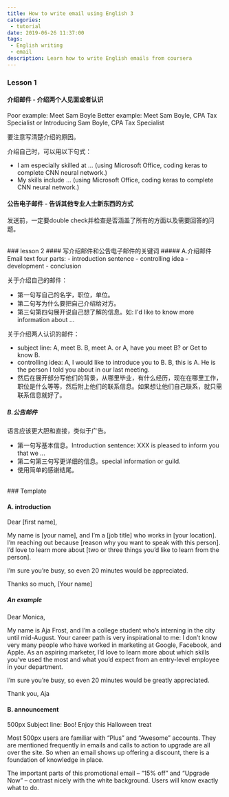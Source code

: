 ```yaml
---
title: How to write email using English 3
categories: 
 - tutorial 
date: 2019-06-26 11:37:00
tags: 
 - English writing
 - email
description: Learn how to write English emails from coursera
---
```

<!-- more -->

### Lesson 1
#### 介绍邮件 - 介绍两个人见面或者认识
Poor example: Meet Sam Boyle
Better example: Meet Sam Boyle, CPA Tax Specialist or Introducing Sam Boyle, CPA Tax Specialist

要注意写清楚介绍的原因。

介绍自己时，可以用以下句式：
- I am especially skilled at ... (using Microsoft Office, coding keras to complete CNN neural network.)
- My skills include ... (using Microsoft Office, coding keras to complete CNN neural network.)

#### 公告电子邮件 - 告诉其他专业人士新东西的方式

发送前，一定要double check并检查是否涵盖了所有的方面以及需要回答的问题。

<br>
### lesson 2
#### 写介绍邮件和公告电子邮件的关键词
##### A.介绍邮件
Email text four parts:
- introduction sentence 
- controlling idea
- development 
- conclusion 

关于介绍自己的邮件：
- 第一句写自己的名字，职位，单位。
- 第二句写为什么要把自己介绍给对方。
- 第三句第四句展开说自己想了解的信息。如: I'd like to know more information about ...

关于介绍两人认识的邮件：
- subject line: A, meet B. B, meet A. or A, have you meet B? or Get to know B.
- controlling idea: A, I would like to introduce you to B. B, this is A. He is the person I told you about in our last meeting.
- 然后在展开部分写他们的背景，从哪里毕业，有什么经历，现在在哪里工作，职位是什么等等，然后附上他们的联系信息。如果想让他们自己联系，就只需联系信息就好了。

##### B.公告邮件
语言应该更大胆和直接，类似于广告。
- 第一句写基本信息。Introduction sentence: XXX is pleased to inform you that we ...
- 第二句第三句写更详细的信息。special information or guild.
- 使用简单的感谢结尾。

<br>
### Template

#### A. introduction
Dear [first name],

My name is [your name], and I’m a [job title] who works in [your location]. I’m reaching out because [reason why you want to speak with this person]. I’d love to learn more about [two or three things you’d like to learn from the person].

I’m sure you’re busy, so even 20 minutes would be appreciated.

Thanks so much,
[Your name]

##### An example
Dear Monica,

My name is Aja Frost, and I’m a college student who’s interning in the city until mid-August. Your career path is very inspirational to me: I don’t know very many people who have worked in marketing at Google, Facebook, and Apple. As an aspiring marketer, I’d love to learn more about which skills you’ve used the most and what you’d expect from an entry-level employee in your department.

I’m sure you’re busy, so even 20 minutes would be greatly appreciated.

Thank you,
Aja

#### B. announcement
500px
Subject line: Boo! Enjoy this Halloween treat

Most 500px users are familiar with “Plus” and “Awesome” accounts. They are mentioned frequently in emails and calls to action to upgrade are all over the site. So when an email shows up offering a discount, there is a foundation of knowledge in place.

The important parts of this promotional email – “15% off” and “Upgrade Now” – contrast nicely with the white background. Users will know exactly what to do.
